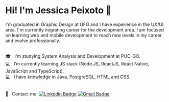 # Hi! I'm Jessica Peixoto :wave:

I'm graduated in Graphic Design at UFG and I have experience in the UX/UI area. I'm currently migrating career for the development area. 
I am focused on learning web and mobile development to reach new levels in my career and evolve professionally.

<br/> :mortar_board: &nbsp; I'm studying System Analysis and Development at PUC-GO.
<br/> :computer: &nbsp; I’m currently learning JS stack (Node.JS, ReactJS, React Native, JavaScript and TypeScript).
<br/> :computer: &nbsp; I have knowledge in Java, PostgreSQL, HTML and CSS.

<br/> :email: &nbsp; Contact me: [![Linkedin Badge](https://img.shields.io/badge/-JessicaPeixoto-blue?style=flat-square&logo=Linkedin&logoColor=white&link=https://www.linkedin.com/in/jessicafpx/)](https://www.linkedin.com/in/jessicafpx/) [![Gmail Badge](https://img.shields.io/badge/-jessica.fpeixoto@gmail.com-c14438?style=flat-square&logo=Gmail&logoColor=white&link=mailto:jessica.fpeixoto@gmail.com)](mailto:jessica.fpeixoto@gmail.com)
